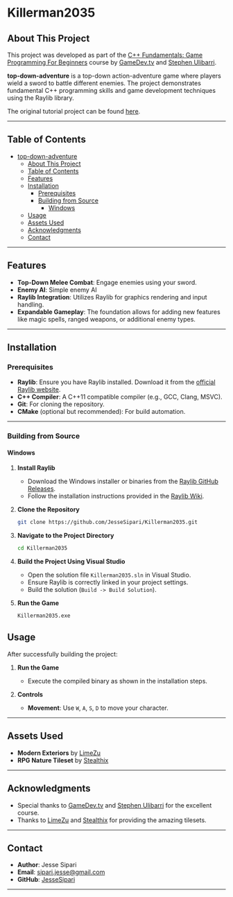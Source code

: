 # Killerman2035

## About This Project

This project was developed as part of the [C++ Fundamentals: Game Programming For Beginners](https://www.udemy.com/course/cpp-fundamentals/) course by [GameDev.tv](https://www.gamedev.tv/) and [Stephen Ulibarri](https://www.udemy.com/user/stephen-ulibarri-3/).

**top-down-adventure** is a top-down action-adventure game where players wield a sword to battle different enemies. The project demonstrates fundamental C++ programming skills and game development techniques using the Raylib library.

The original tutorial project can be found [here](https://gitlab.com/GameDevTV/CPPCourse/top-down-section).

---

## Table of Contents

- [top-down-adventure](#killerman2035)
  - [About This Project](#about-this-project)
  - [Table of Contents](#table-of-contents)
  - [Features](#features)
  - [Installation](#installation)
    - [Prerequisites](#prerequisites)
    - [Building from Source](#building-from-source)
      - [Windows](#windows)
  - [Usage](#usage)
  - [Assets Used](#assets-used)
  - [Acknowledgments](#acknowledgments)
  - [Contact](#contact)

---

## Features

- **Top-Down Melee Combat**: Engage enemies using your sword.
- **Enemy AI**: Simple enemy AI
- **Raylib Integration**: Utilizes Raylib for graphics rendering and input handling.
- **Expandable Gameplay**: The foundation allows for adding new features like magic spells, ranged weapons, or additional enemy types.

---

## Installation

### Prerequisites

- **Raylib**: Ensure you have Raylib installed. Download it from the [official Raylib website](https://www.raylib.com/).
- **C++ Compiler**: A C++11 compatible compiler (e.g., GCC, Clang, MSVC).
- **Git**: For cloning the repository.
- **CMake** (optional but recommended): For build automation.

---

### Building from Source

#### Windows

1. **Install Raylib**

   - Download the Windows installer or binaries from the [Raylib GitHub Releases](https://github.com/raysan5/raylib/releases).
   - Follow the installation instructions provided in the [Raylib Wiki](https://github.com/raysan5/raylib/wiki/Working-on-Windows).

2. **Clone the Repository**

   ```bash
   git clone https://github.com/JesseSipari/Killerman2035.git
   ```

3. **Navigate to the Project Directory**

   ```bash
   cd Killerman2035
   ```

4. **Build the Project Using Visual Studio**

     - Open the solution file `Killerman2035.sln` in Visual Studio.
     - Ensure Raylib is correctly linked in your project settings.
     - Build the solution (`Build -> Build Solution`).


5. **Run the Game**

   ```bash
   Killerman2035.exe
   ```


## Usage

After successfully building the project:

1. **Run the Game**

   - Execute the compiled binary as shown in the installation steps.

2. **Controls**

   - **Movement**: Use `W`, `A`, `S`, `D` to move your character.


---

## Assets Used

- **Modern Exteriors** by [LimeZu](https://limezu.itch.io/modernexteriors)
- **RPG Nature Tileset** by [Stealthix](https://stealthix.itch.io/rpg-nature-tileset)

---

## Acknowledgments

- Special thanks to [GameDev.tv](https://www.gamedev.tv/) and [Stephen Ulibarri](https://www.udemy.com/user/stephen-ulibarri-3/) for the excellent course.
- Thanks to [LimeZu](https://limezu.itch.io/) and [Stealthix](https://stealthix.itch.io/) for providing the amazing tilesets.

---

## Contact

- **Author**: Jesse Sipari
- **Email**: [sipari.jesse@gmail.com](mailto:sipari.jesse@gmail.com)
- **GitHub**: [JesseSipari](https://github.com/JesseSipari)

---



